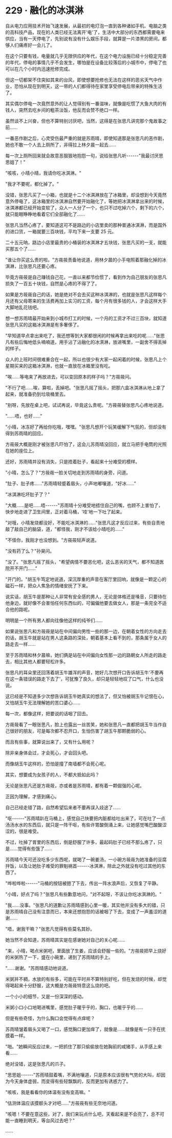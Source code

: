 <link rel="stylesheet" href="../../styles/text.css" />
<h1>229 · 融化的冰淇淋</h1>

自从电力应用技术开始飞速发展，从最初的电灯泡一直到各种诸如手机、电脑之类的高科技产品，现在的人类已经无法离开'电'了，生活中大部分的东西都需要电来供应，当有一天停电了，先别说有没有什么娱乐手段，就算是一片漆黑的房间，都够人们痛疼好一会儿了。

在这个只要有钱，电量就几乎无限供应的年代，在这个电力设施已经十分稳定完善的年代，停电的事情几乎不会发生，哪怕是在设备比较落后的小城市中，停电了也可以在几个小时内迅速抢修完成。

但这一切都架不住突如其来的台风，即使想要抢修也无法在这样的恶劣天气中作业，恐怕从现在到明天，这一带的人们都得待在家里享受停电后带来的特殊生活了。

其实偶尔停电一次竟然意外的让人觉得别有一番滋味，就像是吃惯了大鱼大肉的有钱人，突然去吃乡间的粗茶淡饭，他反而会赞不绝口一样。

虽然谈不上兴奋，但也不算特别讨厌吧，当然，这得是在张思凡讲完那个鬼故事之前......

一番恶作剧之后，心灵受伤最严重的就是苏雨晴，即使知道那是张思凡的恶作剧，她也不敢一个人去上厕所了，非得拉上林夕晨一起去......

每一次上厕所回来就会故意恶狠狠地抱怨一句，说给张思凡听------"我最讨厌思思姐了！"

"咳咳，小晴小晴，我请你吃冰淇淋。"

"我才不要呢，都化掉了。"

没错，张思凡买了一小箱，也就是十二个冰淇淋放在了冰箱里，却没想到今天竟然意外停电了，这冰箱里的冰淇淋自然要开始融化了，等她把冰淇淋拿出来的时候，冰淇淋都已经开始变软了，众人一人分了一个，也只不过吃掉六个，剩下的六个，就只能眼睁睁地看着它们全部融化了......

张思凡当然心疼了，要知道这可不是路边的小店里卖的那种普通冰淇淋，而是国外的进口货，一箱就要三百块钱，平均下来一支要 25 元。

二十五元呐，路边小店里最贵的小桶装的冰淇淋才五块钱，张思凡买的一支，就能买那五个了......

"谁让你买这么贵的啦。"方莜莜责备地说道，用林夕晨的小手电照着那融化掉的冰淇淋，比张思凡还要心疼。

毕竟方莜莜是自己赚钱自己花，一直以来都节俭惯了，看到作为自己朋友的张思凡损失了一百五十块钱，自然是心疼的不得了了。

如果是方莜莜自己的话，她是绝对不会去买这种冰淇淋的，也就是张思凡这样每个月还有父母寄来的生活费再加上实习的工资，每个月有很多钱的人，才会这样大手大脚地乱花钱吧。

想一想苏雨晴最开始来到小城市打工的时候，一个月的工资才不过三百块，就知道张思凡买的这箱冰淇淋是有多奢侈了。

"早知道早点拿出来吃了，我还想等到大家都很闲的时候再拿出来吃的呢......"张思凡有些后悔地低头喃喃道，用手沾了沾融化的冰淇淋，放进嘴里，一副舍不得丢掉的样子。

众人的上班时间很难重合在一起，所以也很少有大家一起闲着的时候，张思凡上个星期买来的这箱冰淇淋，也就一直放在冰箱里没有吃。

"唉......等电来了再放进去，可以变回原本的样子吗？"方莜莜问。

"不行了吧......唉，算啦，丢掉吧。"张思凡摇了摇头，把那六盒冰淇淋从地上拿了起来，就准备扔到垃圾桶里去。

"别呀，先放在桌上吧，试试再说，毕竟这么贵呢。"方莜莜替张思凡心疼地说道。

"......唔，也好......"

"小晴，冰冻好了再给你吃哦，嘿嘿。"张思凡想开个玩笑缓解下气氛的，但却没有得到苏雨晴的回应。

方莜莜大概是刚才被张思凡吓怕了，这会儿苏雨晴没回应，就立马把手电筒的光照在她的座位上。

还好，苏雨晴并没有消失，只是捂着肚子，看起来十分难受的模样。

"小晴，怎么了？"方莜莜一脸关切地走到苏雨晴的身旁，问道。

"肚子、肚子疼......"苏雨晴轻蹙着眉头，小声地嘟嚷道，"好冰......"

"冰淇淋吃坏肚子了？"

"大概......是吧......唔------"苏雨晴十分难受地捂住自己的嘴，也顾不上害怕了，快步地走进了卫生间里，正对着马桶，'哇'地一下吐了起来。

"对哦，小晴发烧都没好，不能吃冰淇淋的......"张思凡这才反应过来，有些自责地敲了敲自己的脑袋，道，"都怪我，刚才不该给小晴吃的......"

"不怪你，我刚才也没想到。"方莜莜轻声说道。

"没有药了么？"孙昊问。

"没了。"张思凡摇了摇头，"希望病情不要恶化吧，这么恶劣的天气，都不知道医院开不开门......"

"开门的。"胡玉牛笃定地说道，深沉厚重的声音在客厅里回响，就像是一颗定心的磁石一样，把众人焦急的情绪安抚了下来。

说实话，胡玉牛是那种让人非常有安全感的男人，无论是体格还是嗓音，只要待在他身边，就好像不会害怕任何东西似的，可偏偏他要去做女人，那是一条完全不适合他的路呢。

明明是一个所有男人都向往像他这样的纯爷们......

如果说张思凡和方莜莜是站在中间偏向男性一些的那一边，在朝着女性的方向走去的话，胡玉牛就是站在男人这条路的深处，朝着基本上看不到的，那条属于女人的路走去一样......

至于苏雨晴和林夕晨嘛，她们俩是站在中间偏向女性那一边的路朝女人所走的路走去，相比其他人都要轻松许多。

张思凡的耳朵里还回荡着胡玉牛雄浑的声音，她好几次想开口告诉胡玉牛'不要再在这一条错误的路走下去了'，可犹豫了良久，却只是轻轻地叹了口气，什么也没说。

这已经是不知道多少次想告诉胡玉牛她真实的想法了，但又怕被胡玉牛记恨在心，又怕胡玉牛无法理解她的苦口婆心......

每一次，都像这样，把要说的话咽了回去。

方莜莜看了一眼张思凡，脸上也露出一丝苦笑，她和张思凡一直都把胡玉牛当作自己很好的朋友，可是每次都不忍开口，生怕伤害了胡玉牛那颗脆弱的心。

而且有些事，就算说出来了，又有什么用呢？

除非亲身体会过，才会死心，才会回头吧。

而像胡玉牛这样的，恐怕是撞了南墙都不会死心呢。

其实，想要成为女孩子的人，不都大抵如此吗？

无论是张思凡还是方莜莜，亦或者是苏雨晴，都有着一颗倔强的心呢。

正因为理解，才感到痛心。

自己已经走错了路，自然希望后来者不要再误入歧途了......

"呕------"苏雨晴趴在马桶上，感觉自己快要把内脏都给吐出来了，可在吐了一点汤汤水水的东西后，就只是一阵干呕，有些许胃酸倒涌上来，让她感觉嘴巴酸酸涩涩的，很是难受。

不过，吐掉了胃里的东西后，倒是舒服了许多，最起码肚子已经不那么疼了，只是......觉得有些饿了......

苏雨晴今天可还没吃多少东西呢，就喝了一碗姜汤，一小碗方莜莜为她准备的豆腐拌饭，以及让她肚子难受的罪魁祸首------冰淇淋，除此之外就没有吃过其他的东西了。

"哗啦哗啦------"马桶的按钮被摁了下去，传出一阵水浪声后，又恢复了平静。

"小晴，好点了吗？"张思凡有些歉意地问，"对不起呀，不该让你吃冰淇淋的。"

"我......没事。"张思凡的道歉让苏雨晴感到心里一暖，其实他并没有多大的错，只是苏雨晴自己没有注意而已，本来还想抱怨的话被咽了下去，变成了一声羞涩的道谢......

"唔，谢我干嘛？"张思凡觉得有些莫名其妙。

她当然不会知道，苏雨晴其实是在感谢她对自己的关心呢......

"来，小晴，喝点米粥吧，里面放了生姜，应该会舒服一些的。"方莜莜把早上烧好的米粥热了一下，盛在小碗里，递到了苏雨晴的手上。

"......谢谢。"苏雨晴感动地说道。

米粥并不稠，水放的有些多，可能在平时并不算特别好吃，但在发烧的时候，却觉得喝起来十分舒服，这大概是方莜莜特意这么烧的吧。

一个小小的细节，又是一份深深的感动。

米粥小口小口地喝进嘴里，感觉肚子暖乎乎的，胸口，也暖乎乎的......

但是有些奇怪，为什么胸口会觉得有点痒呢？

苏雨晴皱着眉头又喝了一口，感觉胸口更加痒了，就像是......就像是有一只手在抚摸着一样。

"啪。"她瞬间反应过来，一把抓住了那只偷偷放在她胸前的咸猪手，从手感上来看......

绝对没错，这是张思凡的爪子。

"思思姐------"苏雨晴鼓着嘴，不满地嚷道，只是原本应该很有气势的大叫，却因为今天身体虚弱，而变得有些轻飘飘的，反而更加有诱惑力了。

"咳咳，我是看看你的体温有没有变高嘛。"

"估测体温应该摸额头才对吧......"方莜莜有些无奈地问道。

"咳嗯！不要在意这些，对了，我们来玩点什么吧，天看起来是不会亮了，总不可能一直睡到明天，等台风过去吧？"

......
